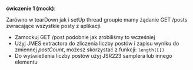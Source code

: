 **ćwiczenie 1 (mock)**:

Zarówno w tearDown jak i setUp thread groupie mamy żądanie GET /posts zwracające wszystkie posty z aplikacji.

- Zamockuj GET /post podobnie jak zrobiliśmy to wcześniej
- Użyj JMES extractora do zliczenia liczby postów i zapisu wyniku do zmiennej _postCount_, możesz skorzystać z funkcji: 
        `length([])`
- Do wyświetlenia liczby postów użyj JSR223 samplera lub innego elementu


